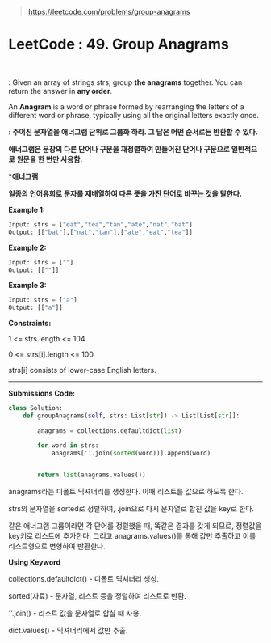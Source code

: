 > https://leetcode.com/problems/group-anagrams



# LeetCode : 49. Group Anagrams﻿

﻿

: Given an array of strings strs, group **the anagrams** together. You can return the answer in **any order**.

An **Anagram** is a word or phrase formed by rearranging the letters of a different word or phrase, typically using all the original letters exactly once.

**: 주어진 문자열을 애너그램 단위로 그룹화 하라. 그 답은 어떤 순서로든 반환할 수 있다.**

**애너그램은 문장의 다른 단어나 구문을 재정렬하여 만들어진 단어나 구문으로 일반적으로 원문을 한 번만 사용함.**



***애너그램**

**일종의 언어유희로 문자를 재배열하여 다른 뜻을 가진 단어로 바꾸는 것을 말한다.**



**Example 1:**

```python
Input: strs = ["eat","tea","tan","ate","nat","bat"]
Output: [["bat"],["nat","tan"],["ate","eat","tea"]]
```

**Example 2:**

```python
Input: strs = [""]
Output: [[""]]
```

**Example 3:**

```python
Input: strs = ["a"]
Output: [["a"]]
```



**Constraints:**

1 <= strs.length <= 104

0 <= strs[i].length <= 100

strs[i] consists of lower-case English letters.

---



**Submissions Code:**

```python
class Solution:
    def groupAnagrams(self, strs: List[str]) -> List[List[str]]:
        
        anagrams = collections.defaultdict(list)

        for word in strs:
            anagrams[''.join(sorted(word))].append(word)

        
        return list(anagrams.values())
```

anagrams라는 디폴트 딕셔너리를 생성한다. 이때 리스트를 값으로 하도록 한다.

strs의 문자열을 sorted로 정렬하여, .join으로 다시 문자열로 합친 값을 key로 한다.

같은 애너그램 그룹이라면 각 단어를 정렬했을 때, 똑같은 결과를 갖게 되므로, 정렬값을 key키로 리스트에 추가한다. 그리고 anagrams.values()를 통해 값만 추출하고 이를 리스트형으로 변형하여 반환한다.



**Using Keyword**

collections.defaultdict() - 디폴트 딕셔너리 생성.

sorted(자료) - 문자열, 리스트 등을 정렬하여 리스트로 반환.

''.join() - 리스트 값을 문자열로 합칠 때 사용.

dict.values() - 딕셔너리에서 값만 추출.



﻿